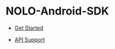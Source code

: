 # NOLO-Android-SDK  


- [Get Started](./Examples) 

- [API Support](https://github.com/LyrobotixNolo/NOLO-android-sdk/wiki)

